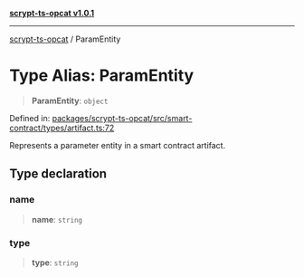 [**scrypt-ts-opcat v1.0.1**](../README.md)

***

[scrypt-ts-opcat](../README.md) / ParamEntity

# Type Alias: ParamEntity

> **ParamEntity**: `object`

Defined in: [packages/scrypt-ts-opcat/src/smart-contract/types/artifact.ts:72](https://github.com/OPCAT-Labs/ts-tools/blob/2cea47af983eceafde930347ac310f78dee140a3/packages/scrypt-ts-opcat/src/smart-contract/types/artifact.ts#L72)

Represents a parameter entity in a smart contract artifact.

## Type declaration

### name

> **name**: `string`

### type

> **type**: `string`
